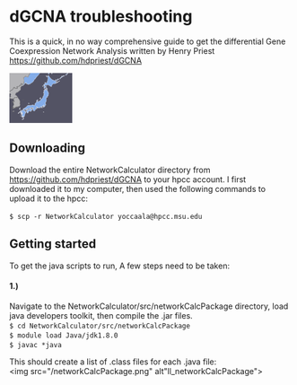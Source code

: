 # dGCNA troubleshooting

This is a quick, in no way comprehensive guide to get the differential Gene Coexpression Network Analysis written by Henry Priest https://github.com/hdpriest/dGCNA

<img src="/Japan.png" alt="Japan">

## Downloading

Download the entire NetworkCalculator directory from https://github.com/hdpriest/dGCNA to your hpcc account.
I first downloaded it to my computer, then used the following commands to upload it to the hpcc:

`$ scp -r NetworkCalculator yoccaala@hpcc.msu.edu`

## Getting started

To get the java scripts to run, A few steps need to be taken:
#### 1.)

Navigate to the NetworkCalculator/src/networkCalcPackage directory, load java developers toolkit, then compile the .jar files.   
`$ cd NetworkCalculator/src/networkCalcPackage`  
`$ module load Java/jdk1.8.0`  
`$ javac *java`  

This should create a list of .class files for each .java file:  
<img src="/networkCalcPackage.png" alt"ll_networkCalcPackage">
